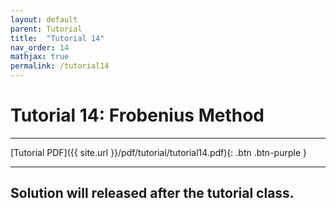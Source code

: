 ```yaml
---
layout: default
parent: Tutorial
title:  "Tutorial 14"
nav_order: 14
mathjax: true
permalink: /tutorial14
---
```


# Tutorial 14: Frobenius Method

---
[Tutorial PDF]({{ site.url }}/pdf/tutorial/tutorial14.pdf){: .btn .btn-purple }

---

## Solution will released after the tutorial class.